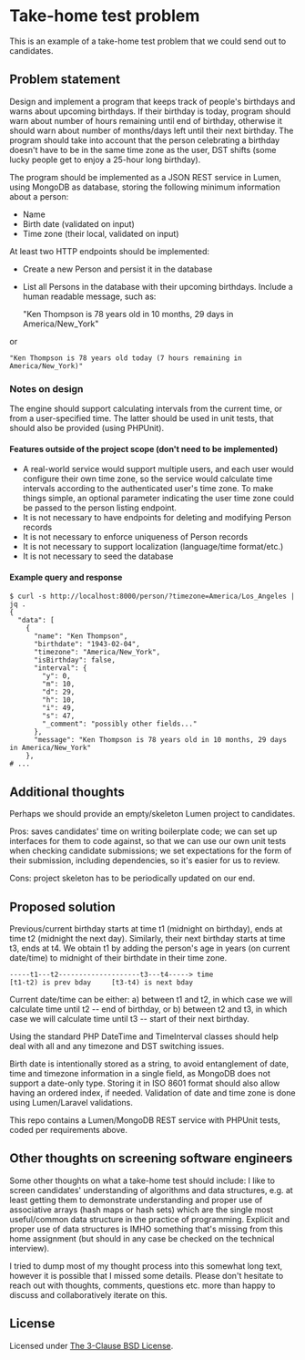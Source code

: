 # Take-home test problem

This is an example of a take-home test problem that we could send out to candidates.

## Problem statement

Design and implement a program that keeps track of people's birthdays
and warns about upcoming birthdays. If their birthday is today,
program should warn about number of hours remaining until end of
birthday, otherwise it should warn about number of months/days left
until their next birthday. The program should take into account that
the person celebrating a birthday doesn't have to be in the same time
zone as the user, DST shifts (some lucky people get to enjoy a 25-hour
long birthday).

The program should be implemented as a JSON REST service in Lumen,
using MongoDB as database, storing the following minimum information
about a person:

- Name
- Birth date (validated on input)
- Time zone (their local, validated on input)

At least two HTTP endpoints should be implemented:

- Create a new Person and persist it in the database
- List all Persons in the database with their upcoming birthdays.
Include a human readable message, such as:


    "Ken Thompson is 78 years old in 10 months, 29 days in America/New_York"

or

    "Ken Thompson is 78 years old today (7 hours remaining in America/New_York)"

### Notes on design

The engine should support calculating intervals from the current time,
or from a user-specified time. The latter should be used in unit
tests, that should also be provided (using PHPUnit).

#### Features outside of the project scope (don't need to be implemented)

- A real-world service would support multiple users, and each user
would configure their own time zone, so the service would calculate
time intervals according to the authenticated user's time zone. To
make things simple, an optional parameter indicating the user time
zone could be passed to the person listing endpoint.
- It is not necessary to have endpoints for deleting and modifying
Person records
- It is not necessary to enforce uniqueness of Person records
- It is not necessary to support localization (language/time format/etc.)
- It is not necessary to seed the database

#### Example query and response

    $ curl -s http://localhost:8000/person/?timezone=America/Los_Angeles | jq .
    {
      "data": [
        {
          "name": "Ken Thompson",
          "birthdate": "1943-02-04",
          "timezone": "America/New_York",
          "isBirthday": false,
          "interval": {
            "y": 0,
            "m": 10,
            "d": 29,
            "h": 10,
            "i": 49,
            "s": 47,
            "_comment": "possibly other fields..."
          },
          "message": "Ken Thompson is 78 years old in 10 months, 29 days in America/New_York"
        },
    # ...

## Additional thoughts

Perhaps we should provide an empty/skeleton Lumen project to
candidates.

Pros: saves candidates' time on writing boilerplate code;
we can set up interfaces for them to code against, so that we can use
our own unit tests when checking candidate submissions; we set
expectations for the form of their submission, including dependencies,
so it's easier for us to review.

Cons: project skeleton has to be periodically updated on our end.

## Proposed solution

Previous/current birthday starts at time t1 (midnight on birthday),
ends at time t2 (midnight the next day). Similarly, their next birthday
starts at time t3, ends at t4. We obtain t1 by adding the person's age
in years (on current date/time) to midnight of their birthdate in their
time zone.

    -----t1---t2--------------------t3---t4-----> time
    [t1-t2) is prev bday     [t3-t4) is next bday

Current date/time can be either:
a) between t1 and t2, in which case we will calculate time until t2
   -- end of birthday, or
b) between t2 and t3, in which case we will calculate time until t3
   -- start of their next birthday.

Using the standard PHP DateTime and TimeInterval classes should help
deal with all and any timezone and DST switching issues.

Birth date is intentionally stored as a string, to avoid entanglement
of date, time and timezone information in a single field, as MongoDB
does not support a date-only type. Storing it in ISO 8601 format
should also allow having an ordered index, if needed. Validation of
date and time zone is done using Lumen/Laravel validations.

This repo contains a Lumen/MongoDB REST service with PHPUnit tests,
coded per requirements above.

## Other thoughts on screening software engineers

Some other thoughts on what a take-home test should include: I like to
screen candidates' understanding of algorithms and data structures,
e.g. at least getting them to demonstrate understanding and proper use
of associative arrays (hash maps or hash sets) which are the single
most useful/common data structure in the practice of programming.
Explicit and proper use of data structures is IMHO something that's
missing from this home assignment (but should in any case be checked
on the technical interview).

I tried to dump most of my thought process into this somewhat long
text, however it is possible that I missed some details. Please don't
hesitate to reach out with thoughts, comments, questions etc. more
than happy to discuss and collaboratively iterate on this.

## License

Licensed under [The 3-Clause BSD License](https://opensource.org/licenses/BSD-3-Clause).
